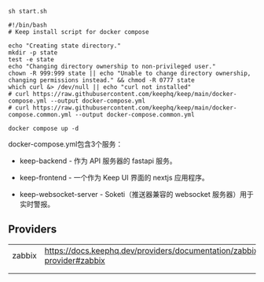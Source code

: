 



```shell
sh start.sh
```




```shell
#!/bin/bash
# Keep install script for docker compose

echo "Creating state directory."
mkdir -p state
test -e state
echo "Changing directory ownership to non-privileged user."
chown -R 999:999 state || echo "Unable to change directory ownership, changing permissions instead." && chmod -R 0777 state
which curl &> /dev/null || echo "curl not installed"
# curl https://raw.githubusercontent.com/keephq/keep/main/docker-compose.yml --output docker-compose.yml
# curl https://raw.githubusercontent.com/keephq/keep/main/docker-compose.common.yml --output docker-compose.common.yml

docker compose up -d
```



docker-compose.yml包含3个服务：

- keep-backend - 作为 API 服务器的 fastapi 服务。

- keep-frontend - 一个作为 Keep UI 界面的 nextjs 应用程序。

- keep-websocket-server - Soketi（推送器兼容的 websocket 服务器）用于实时警报。




## Providers

|        |                                                                        |
| ------ | ---------------------------------------------------------------------- |
| zabbix | https://docs.keephq.dev/providers/documentation/zabbix-provider#zabbix |
|        |                                                                        |
|        |                                                                        |



